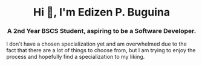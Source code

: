 <h1 align="center">Hi 👋, I'm Edizen P. Buguina</h1>
<h3 align="center">A 2nd Year BSCS Student, aspiring to be a Software Developer.</h3>

I don't have a chosen specialization yet and am overwhelmed due to the fact that there are a lot of things to choose from, but I am trying to enjoy the process and hopefully find a specialization to my liking.


<p align="left">
</p>

<!--
**zen-pb/zen-pb** is a ✨ _special_ ✨ repository because its `README.md` (this file) appears on your GitHub profile.
<h3 align="left">Connect with me:</h3>
Here are some ideas to get you started:

<h3 align="left">Languages and Tools:</h3>
<p align="left"> <a href="https://www.w3schools.com/cs/" target="_blank" rel="noreferrer"> <img src="https://raw.githubusercontent.com/devicons/devicon/master/icons/csharp/csharp-original.svg" alt="csharp" width="40" height="40"/> </a> <a href="https://www.linux.org/" target="_blank" rel="noreferrer">  </a> <a href="https://www.mysql.com/" target="_blank" rel="noreferrer"> <img src="https://raw.githubusercontent.com/devicons/devicon/master/icons/mysql/mysql-original-wordmark.svg" alt="mysql" width="40" height="40"/> </a> </p>

<img src="https://raw.githubusercontent.com/devicons/devicon/master/icons/linux/linux-original.svg" alt="linux" width="40" height="40"/>
- 🔭 I’m currently working on ...
- 
- 👯 I’m looking to collaborate on ...
- 🤔 I’m looking for help with ...
- 💬 Ask me about ...
- 📫 How to reach me: ...
- 😄 Pronouns: ...
- ⚡ Fun fact: ...
-->

